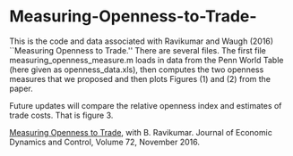 # Measuring-Openness-to-Trade-
This is the code and data associated with Ravikumar and Waugh (2016) ``Measuring Openness to Trade.'' There are several files. The first file measuring_openness_measure.m loads in data from the Penn World Table (here given as openness_data.xls), then computes the two openness measures that we proposed and then plots Figures (1) and (2) from the paper.  

Future updates will compare the relative openness index and estimates of trade costs. That is figure 3.

[Measuring Openness to Trade](http://www.waugheconomics.com/uploads/2/2/5/6/22563786/measuring_openness.pdf), with B. Ravikumar.
Journal of Economic Dynamics and Control, Volume 72, November 2016.
